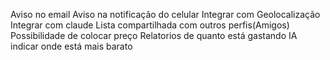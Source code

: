 Aviso no email
Aviso na notificação do celular
Integrar com Geolocalização
Integrar com claude
Lista compartilhada com outros perfis(Amigos)
Possibilidade de colocar preço
Relatorios de quanto está gastando
IA indicar onde está mais barato 
